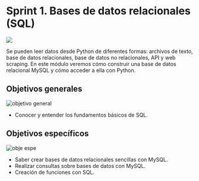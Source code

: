 # Sprint 1. Bases de datos relacionales (SQL)

![](https://github.com/Crap89/IT_ACADEMY/blob/main/Sprint%201.%20BASES%20DE%20DATOS%20RELACIONALES%20(SQL)/IM%C3%81GENES/maxresdefault.jpg)

Se pueden leer datos desde Python de diferentes formas: archivos de texto, base de datos relacionales, base de datos no relacionales, API y web scraping. En este módulo veremos cómo construir una base de datos relacional MySQL y cómo acceder a ella con Python.

## Objetivos generales
![objetivo general](https://user-images.githubusercontent.com/122302639/225136132-6e5046fd-209e-4f5c-a5c3-7a405ced1d48.png)

- Conocer y entender los fundamentos básicos de SQL.

## Objetivos específicos
![obje espe](https://user-images.githubusercontent.com/122302639/225136207-191003fb-7bf5-4c5c-98ef-28d8dc03d091.jpg)

- Saber crear bases de datos relacionales sencillas con MySQL.
- Realizar consultas sobre bases de datos con MySQL.
- Creación de funciones con SQL.
